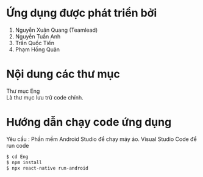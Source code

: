 # Ứng dụng được phát triển bởi
1. Nguyễn Xuân Quang (Teamlead)
2. Nguyễn Tuấn Anh
3. Trần Quốc Tiến
4. Phạm Hồng Quân

# Nội dung các thư mục
Thư mục Eng\
Là thư mục lưu trữ code chính.

# Hướng dẫn chạy code ứng dụng
Yêu cầu : Phần mềm Android Studio để chạy máy ảo. Visual Studio Code để run code
```sh
$ cd Eng
$ npm install
$ npx react-native run-android
```
